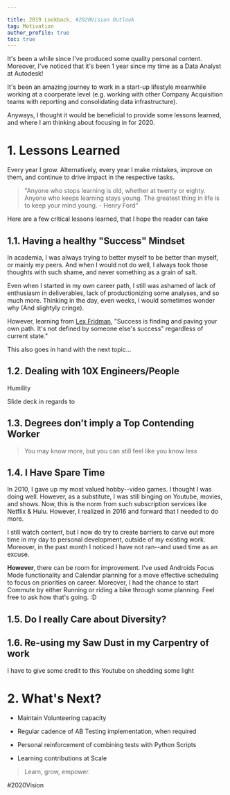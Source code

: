 ```yaml
---

title: 2019 Lookback, #2020Vision Outlook
tag: Motivation
author_profile: true 
toc: true
---
```


It's been a while since I've produced some quality personal content. Moreover, I've noticed that it's been 1 year since my time as a Data Analyst at Autodesk! 

It's been an amazing journey to work in a start-up lifestyle meanwhile working at a coorperate level (e.g. working with other Company Acquisition teams with reporting and consolidating data infrastructure).

Anyways, I thought it would be beneficial to provide some lessons learned, and where I am thinking about focusing in for 2020.


# 1. Lessons Learned

Every year I grow. Alternatively, every year I make mistakes, improve on them, and continue to drive impact in the respective tasks.

> "Anyone who stops learning is old, whether at twenty or eighty. Anyone who keeps learning stays young. The greatest thing in life is to keep your mind young. - Henry Ford"

Here are a few critical lessons learned, that I hope the reader can take

## 1.1. Having a healthy "Success" Mindset

In academia, I was always trying to better myself to be better than myself, or mainly my peers. And when I would not do well, I always took those thoughts with such shame, and never something as a grain of salt.

Even when I started in my own career path, I still was ashamed of lack of enthusiasm in deliverables, lack of productionizing some analyses, and so much more. Thinking in the day, even weeks, I would sometimes wonder why (And slightyly cringe).

However, learning from [Lex Fridman](https://twitter.com/lexfridman), 
"Success is finding and paving your own path. It's not defined by someone else's success" regardless of current state."

This also goes in hand with the next topic...

## 1.2. Dealing with 10X Engineers/People


Humility

Slide deck in regards to 


## 1.3. Degrees don't imply a Top Contending Worker

> You may know more, but you can still feel like you know less

## 1.4. I Have Spare Time

In 2010, I gave up my most valued hobby--video games. I thought I was doing well. However, as a substitute, I was still binging on Youtube, movies, and shows. Now, this is the norm from such subscription services like Netflix & Hulu. However, I realized in 2016 and forward that I needed to do more.

I still watch content, but I now do try to create barriers to carve out more time in my day to personal development, outside of my existing work. Moreover, in the past month I noticed I have not ran--and used time as an excuse.

**However**, there can be room for improvement. I've used Androids Focus Mode functionality and Calendar planning for a move effective scheduling to focus on priorities on career. Moreover, I had the chance to start Commute by either Running or riding a bike through some planning. Feel free to ask how that's going. :D

## 1.5. Do I really Care about Diversity?

## 1.6. Re-using my Saw Dust in my Carpentry of work

I have to give some credit to this Youtube on shedding some light


# 2. What's Next?

* Maintain Volunteering capacity

* Regular cadence of AB Testing implementation, when required

* Personal reinforcement of combining tests with Python Scripts

* Learning contributions at Scale

> Learn, grow, empower.


\#2020Vision